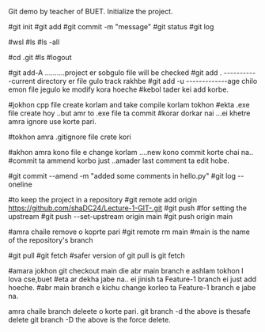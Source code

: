 Git demo by teacher of BUET.
Initialize the project.


#git init
#git add
#git commit -m "message"
#git status
#git log



#wsl
#ls
#ls -all


#cd .git
#ls
#logout


#git add-A ..........project er sobgulo file will be checked
#git add . -----------current directory er file gulo track rakhbe
#git add -u -------------age chilo emon file jegulo ke modify kora hoeche
#kebol tader kei  add korbe.




#jokhon cpp file create korlam and take compile korlam tokhon
#ekta .exe file create hoy ..but amr to .exe file ta commit 
#korar dorkar nai  ...ei khetre amra ignore use korte pari.

#tokhon amra .gitignore file crete kori



#akhon amra kono file e change korlam ....new kono commit korte chai na..
#commit ta ammend korbo just ..amader last comment ta edit hobe.

#git commit --amend -m "added some comments in hello.py"
#git log --oneline


#to keep the project in a repository
#git remote add origin https://github.com/shaDC24/Lecture-1-GIT-.git
#git push 
#for setting the upstream
#git push --set-upstream origin main
#git push origin main

#amra chaile remove o koprte pari
#git remote rm main
#main is the name of the repository's branch

#git pull
#git fetch
#safer version of git pull is git fetch



#amara jokhon git checkout main die abr main branch e ashlam tokhon I lova cse,buet
#eta ar dekha jabe na.. ei jinish ta Feature-1 branch ei just add hoeche.
#abr main branch e kichu change korleo ta Feature-1 branch e jabe na.





amra chaile branch deleete o korte pari.
git branch -d <branch name>
the above is thesafe delete
git branch -D <branch name>
the above is the force delete.

